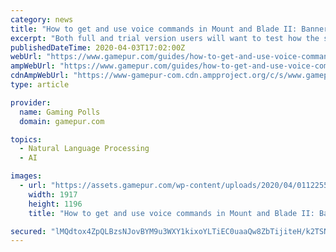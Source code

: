 ```yaml
---
category: news
title: "How to get and use voice commands in Mount and Blade II: Bannerlord"
excerpt: "Both full and trial version users will want to test how the software works with their voice and have the speech recognition software tune to your voice. You can do this by searching for ‘speech recognition’ in your desktop’s control panel, and then choosing ‘train your computer to understand you better.’ After that, follow the steps ..."
publishedDateTime: 2020-04-03T17:02:00Z
webUrl: "https://www.gamepur.com/guides/how-to-get-and-use-voice-commands-in-mount-and-blade-ii-bannerlord"
ampWebUrl: "https://www.gamepur.com/guides/how-to-get-and-use-voice-commands-in-mount-and-blade-ii-bannerlord/amp"
cdnAmpWebUrl: "https://www-gamepur-com.cdn.ampproject.org/c/s/www.gamepur.com/guides/how-to-get-and-use-voice-commands-in-mount-and-blade-ii-bannerlord/amp"
type: article

provider:
  name: Gaming Polls
  domain: gamepur.com

topics:
  - Natural Language Processing
  - AI

images:
  - url: "https://assets.gamepur.com/wp-content/uploads/2020/04/01122550/Sword-and-Shield-Mount-blade-2.jpg"
    width: 1917
    height: 1196
    title: "How to get and use voice commands in Mount and Blade II: Bannerlord"

secured: "lMQdtox4ZpQLBzsNJovBYM9u3WXY1kixoYLTiEC0uaaQw8ZbTijiteH/k2TSNvb0CdURq2ulOOR3PEPiN5L0fFyc0ml9sradvxr6z0p4xVMh7m837JJKwoSJ1Qm+jybg7UVyrUaHaFFr/OGCJkjekA34ecazLZYVmXsjl5UaMhGUXyyaIhEYI+sGtWwBmsNltJU7O4w9PJw490aU14ukhtAQKp5vDTvsTwuHy92OPOb4ubSpxLW42ufK/c25/zIfo9RywwaOjJcmc1jnr4+aeD3GvWIUTIjqD/kmH3E6n7w+2hLOK1oBBZOwMNC5IKKi3Eein1gpU4JyEh/8vq+qrLHmyp90UzF+k0YX12eMA9zoUCRE/OdlR6PT60zqJJuQ5Lg4Ykr0iQ+nAOdejvjZ7DUR2VqaGCIpCoByEShI5hLENLExHltnxyrP5UgsGh3HnbDZdzB3/zNawPi/HzYyFr1Ba0BM33cxbOWuRIARFU8=;gK9C1n9gd+Kfivjol7DV0A=="
---
```


